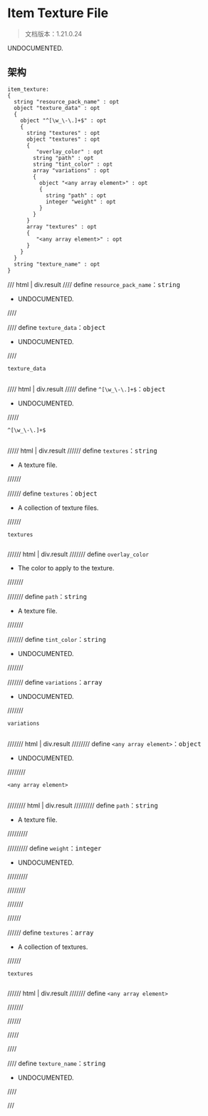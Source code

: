 # Item Texture File

> 文档版本：1.21.0.24

UNDOCUMENTED.

## 架构

```mcschema
item_texture:
{
  string "resource_pack_name" : opt
  object "texture_data" : opt
  {
    object "^[\w_\-\.]+$" : opt
    {
      string "textures" : opt
      object "textures" : opt
      {
         "overlay_color" : opt
        string "path" : opt
        string "tint_color" : opt
        array "variations" : opt
        {
          object "<any array element>" : opt
          {
            string "path" : opt
            integer "weight" : opt
          }
        }
      }
      array "textures" : opt
      {
         "<any array element>" : opt
      }
    }
  }
  string "texture_name" : opt
}

```

/// html | div.result
//// define
`resource_pack_name`：<samp>string</samp>

- UNDOCUMENTED.


////


//// define
`texture_data`：<samp>object</samp>

- UNDOCUMENTED.


////

<div class="language-text highlight"><span class="filename"><code>texture_data</code></span><pre id="__code_1"><span></span></pre></div>

//// html | div.result
///// define
`^[\w_\-\.]+$`：<samp>object</samp>

- UNDOCUMENTED.


/////

<div class="language-text highlight"><span class="filename"><code>^[\w_\-\.]+$</code></span><pre id="__code_1"><span></span></pre></div>

///// html | div.result
////// define
`textures`：<samp>string</samp>

- A texture file.


//////


////// define
`textures`：<samp>object</samp>

- A collection of texture files.


//////

<div class="language-text highlight"><span class="filename"><code>textures</code></span><pre id="__code_1"><span></span></pre></div>

////// html | div.result
/////// define
`overlay_color`

- The color to apply to the texture.


///////


/////// define
`path`：<samp>string</samp>

- A texture file.


///////


/////// define
`tint_color`：<samp>string</samp>

- UNDOCUMENTED.


///////


/////// define
`variations`：<samp>array</samp>

- UNDOCUMENTED.


///////

<div class="language-text highlight"><span class="filename"><code>variations</code></span><pre id="__code_1"><span></span></pre></div>

/////// html | div.result
//////// define
`<any array element>`：<samp>object</samp>

- UNDOCUMENTED.


////////

<div class="language-text highlight"><span class="filename"><code>&lt;any array element&gt;</code></span><pre id="__code_1"><span></span></pre></div>

//////// html | div.result
///////// define
`path`：<samp>string</samp>

- A texture file.


/////////


///////// define
`weight`：<samp>integer</samp>

- UNDOCUMENTED.


/////////


////////


///////


//////



////// define
`textures`：<samp>array</samp>

- A collection of textures.


//////

<div class="language-text highlight"><span class="filename"><code>textures</code></span><pre id="__code_1"><span></span></pre></div>

////// html | div.result
/////// define
`<any array element>`


///////


//////



/////


////


//// define
`texture_name`：<samp>string</samp>

- UNDOCUMENTED.


////


///

